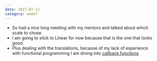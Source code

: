 ```yaml
---
date: 2017-07-11
category: week7
---
```

* So had a nice long meeting with my mentors and talked about which scale to chose.
* I am going to stick to Linear for now because that is the one that looks good.
* Plus dealing with the translations, because of my lack of experience with functional programming I am diving into <a href="http://javascriptissexy.com/understand-javascript-callback-functions-and-use-them/"> callback functions </a>
